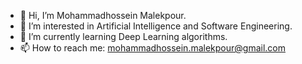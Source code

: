 - 👋 Hi, I’m Mohammadhossein Malekpour.
- 👀 I’m interested in Artificial Intelligence and Software Engineering.
- 🌱 I’m currently learning Deep Learning algorithms.
- 📫 How to reach me: mohammadhossein.malekpour@gmail.com

<!---
mh-malekpour/mh-malekpour is a ✨ special ✨ repository because its `README.md` (this file) appears on your GitHub profile.
You can click the Preview link to take a look at your changes.
--->

